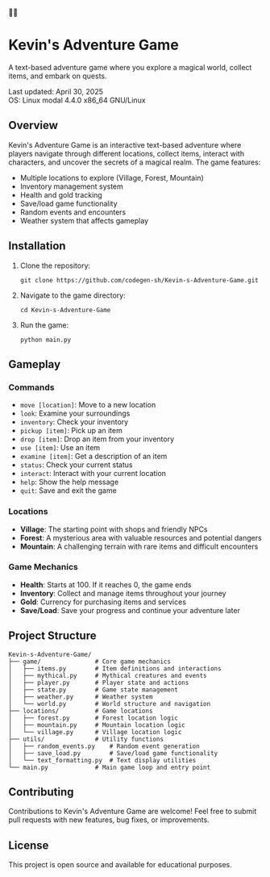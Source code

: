 🌈🌈
# Kevin's Adventure Game

A text-based adventure game where you explore a magical world, collect items, and embark on quests.

Last updated: April 30, 2025  
OS: Linux modal 4.4.0 x86_64 GNU/Linux

## Overview

Kevin's Adventure Game is an interactive text-based adventure where players navigate through different locations, collect items, interact with characters, and uncover the secrets of a magical realm. The game features:

- Multiple locations to explore (Village, Forest, Mountain)
- Inventory management system
- Health and gold tracking
- Save/load game functionality
- Random events and encounters
- Weather system that affects gameplay

## Installation

1. Clone the repository:
   ```
   git clone https://github.com/codegen-sh/Kevin-s-Adventure-Game.git
   ```

2. Navigate to the game directory:
   ```
   cd Kevin-s-Adventure-Game
   ```

3. Run the game:
   ```
   python main.py
   ```

## Gameplay

### Commands

- `move [location]`: Move to a new location
- `look`: Examine your surroundings
- `inventory`: Check your inventory
- `pickup [item]`: Pick up an item
- `drop [item]`: Drop an item from your inventory
- `use [item]`: Use an item
- `examine [item]`: Get a description of an item
- `status`: Check your current status
- `interact`: Interact with your current location
- `help`: Show the help message
- `quit`: Save and exit the game

### Locations

- **Village**: The starting point with shops and friendly NPCs
- **Forest**: A mysterious area with valuable resources and potential dangers
- **Mountain**: A challenging terrain with rare items and difficult encounters

### Game Mechanics

- **Health**: Starts at 100. If it reaches 0, the game ends
- **Inventory**: Collect and manage items throughout your journey
- **Gold**: Currency for purchasing items and services
- **Save/Load**: Save your progress and continue your adventure later

## Project Structure

```
Kevin-s-Adventure-Game/
├── game/               # Core game mechanics
│   ├── items.py        # Item definitions and interactions
│   ├── mythical.py     # Mythical creatures and events
│   ├── player.py       # Player state and actions
│   ├── state.py        # Game state management
│   ├── weather.py      # Weather system
│   └── world.py        # World structure and navigation
├── locations/          # Game locations
│   ├── forest.py       # Forest location logic
│   ├── mountain.py     # Mountain location logic
│   └── village.py      # Village location logic
├── utils/              # Utility functions
│   ├── random_events.py    # Random event generation
│   ├── save_load.py        # Save/load game functionality
│   └── text_formatting.py  # Text display utilities
└── main.py             # Main game loop and entry point
```

## Contributing

Contributions to Kevin's Adventure Game are welcome! Feel free to submit pull requests with new features, bug fixes, or improvements.

## License

This project is open source and available for educational purposes.

